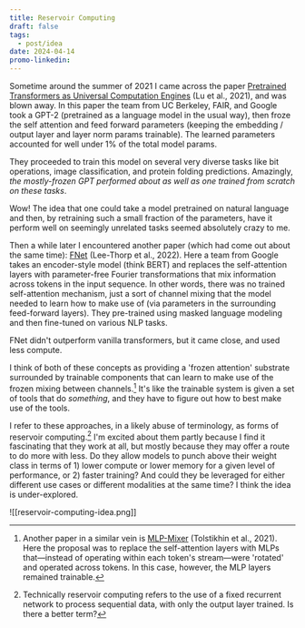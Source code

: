```yaml
---
title: Reservoir Computing
draft: false
tags:
  - post/idea
date: 2024-04-14
promo-linkedin:
---
```

Sometime around the summer of 2021 I came across the paper [Pretrained Transformers as Universal Computation Engines](https://arxiv.org/abs/2103.05247) (Lu et al., 2021), and was blown away. In this paper the team from UC Berkeley, FAIR, and Google took a GPT-2 (pretrained as a language model in the usual way), then froze the self attention and feed forward parameters (keeping the embedding / output layer and layer norm params trainable). The learned parameters accounted for well under 1% of the total model params.

They proceeded to train this model on several very diverse tasks like bit operations, image classification, and protein folding predictions. Amazingly, *the mostly-frozen GPT performed about as well as one trained from scratch on these tasks*.

Wow! The idea that one could take a model pretrained on natural language and then, by retraining such a small fraction of the parameters, have it perform well on seemingly unrelated tasks seemed absolutely crazy to me.

Then a while later I encountered another paper (which had come out about the same time): [FNet](https://arxiv.org/abs/2105.03824) (Lee-Thorp et al., 2022). Here a team from Google takes an encoder-style model (think BERT) and replaces the self-attention layers with parameter-free Fourier transformations that mix information across tokens in the input sequence. In other words, there was no trained self-attention mechanism, just a sort of channel mixing that the model needed to learn how to make use of (via parameters in the surrounding feed-forward layers). They pre-trained using masked language modeling and then fine-tuned on various NLP tasks.

FNet didn't outperform vanilla transformers, but it came close, and used less compute.

I think of both of these concepts as providing a 'frozen attention' substrate surrounded by trainable components that can learn to make use of the frozen mixing between channels.[^1] It's like the trainable system is given a set of tools that do *something*, and they have to figure out how to best make use of the tools.

I refer to these approaches, in a likely abuse of terminology, as forms of reservoir computing.[^2] I'm excited about them partly because I find it fascinating that they work at all, but mostly because they may offer a route to do more with less. Do they allow models to punch above their weight class in terms of 1) lower compute or lower memory for a given level of performance, or 2) faster training? And could they be leveraged for either different use cases or different modalities at the same time? I think the idea is under-explored.

![[reservoir-computing-idea.png]]


[^1]:  Another paper in a similar vein is [MLP-Mixer](https://arxiv.org/abs/2105.01601) (Tolstikhin et al., 2021). Here the proposal was to replace the self-attention layers with MLPs that—instead of operating within each token's stream—were 'rotated' and operated across tokens. In this case, however, the MLP layers remained trainable.

[^2]: Technically reservoir computing refers to the use of a fixed recurrent network to process sequential data, with only the output layer trained. Is there a better term?
